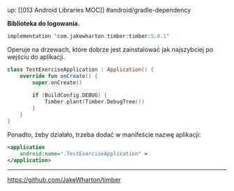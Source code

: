 up: [[013 Android Libraries MOC]]
#android/gradle-dependency 

**Biblioteka do logowania.**

```kotlin
implementation 'com.jakewharton.timber:timber:5.0.1'
```

Operuje na drzewach, które dobrze jest zainstalować jak najszybciej po wejściu do aplikacji.

```kotlin
class TestExerciseApplication : Application() {  
    override fun onCreate() {  
        super.onCreate()  
  
        if (BuildConfig.DEBUG) {  
            Timber.plant(Timber.DebugTree())  
        }  
    }  
}
```

Ponadto, żeby działało, trzeba dodać w manifeście nazwę aplikacji:

```xml
<application  
    android:name=".TestExerciseApplication" >
</application>
```

---
https://github.com/JakeWharton/timber